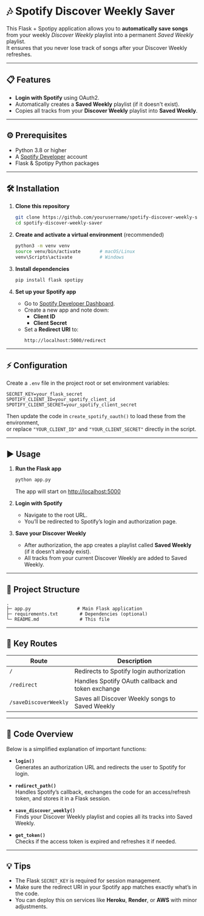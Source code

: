 # 🎶 Spotify Discover Weekly Saver

This Flask + Spotipy application allows you to **automatically save songs** from your weekly *Discover Weekly* playlist into a permanent *Saved Weekly* playlist.  
It ensures that you never lose track of songs after your Discover Weekly refreshes.

---

## 📋 Features
- **Login with Spotify** using OAuth2.
- Automatically creates a **Saved Weekly** playlist (if it doesn't exist).
- Copies all tracks from your **Discover Weekly** playlist into **Saved Weekly**.

---

## ⚙️ Prerequisites
- Python 3.8 or higher
- A [Spotify Developer](https://developer.spotify.com/dashboard/) account
- Flask & Spotipy Python packages

---

## 🛠 Installation

1. **Clone this repository**
   ```bash
   git clone https://github.com/yourusername/spotify-discover-weekly-saver.git
   cd spotify-discover-weekly-saver
   ```

2. **Create and activate a virtual environment** (recommended)
   ```bash
   python3 -m venv venv
   source venv/bin/activate       # macOS/Linux
   venv\Scripts\activate          # Windows
   ```

3. **Install dependencies**
   ```bash
   pip install flask spotipy
   ```

4. **Set up your Spotify app**
   - Go to [Spotify Developer Dashboard](https://developer.spotify.com/dashboard/).
   - Create a new app and note down:
     - **Client ID**
     - **Client Secret**
   - Set a **Redirect URI** to:
     ```
     http://localhost:5000/redirect
     ```

---

## ⚡ Configuration

Create a `.env` file in the project root or set environment variables:

```env
SECRET_KEY=your_flask_secret
SPOTIFY_CLIENT_ID=your_spotify_client_id
SPOTIFY_CLIENT_SECRET=your_spotify_client_secret
```

Then update the code in `create_spotify_oauth()` to load these from the environment,  
or replace `"YOUR_CLIENT_ID"` and `"YOUR_CLIENT_SECRET"` directly in the script.

---

## ▶️ Usage

1. **Run the Flask app**
   ```bash
   python app.py
   ```
   The app will start on [http://localhost:5000](http://localhost:5000)

2. **Login with Spotify**
   - Navigate to the root URL.
   - You’ll be redirected to Spotify’s login and authorization page.

3. **Save your Discover Weekly**
   - After authorization, the app creates a playlist called **Saved Weekly** (if it doesn’t already exist).
   - All tracks from your current Discover Weekly are added to Saved Weekly.

---

## 📂 Project Structure
```
.
├─ app.py                 # Main Flask application
├─ requirements.txt        # Dependencies (optional)
└─ README.md               # This file
```

---

## 🔑 Key Routes
| Route | Description |
|------|-------------|
| `/` | Redirects to Spotify login authorization |
| `/redirect` | Handles Spotify OAuth callback and token exchange |
| `/saveDiscoverWeekly` | Saves all Discover Weekly songs to Saved Weekly |

---

## 🧩 Code Overview

Below is a simplified explanation of important functions:

- **`login()`**  
  Generates an authorization URL and redirects the user to Spotify for login.

- **`redirect_path()`**  
  Handles Spotify’s callback, exchanges the code for an access/refresh token, and stores it in a Flask session.

- **`save_discover_weekly()`**  
  Finds your Discover Weekly playlist and copies all its tracks into Saved Weekly.

- **`get_token()`**  
  Checks if the access token is expired and refreshes it if needed.

---

## 💡 Tips
- The Flask `SECRET_KEY` is required for session management.  
- Make sure the redirect URI in your Spotify app matches exactly what’s in the code.
- You can deploy this on services like **Heroku**, **Render**, or **AWS** with minor adjustments.
